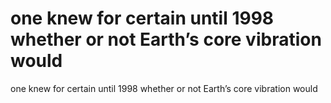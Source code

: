 # one knew for certain until 1998 whether or not Earth’s core vibration would

one knew for certain until 1998 whether or not Earth’s core vibration would